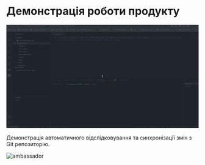 <h1>Демонстрація роботи продукту</h1>

<img alt="peek" src="Peek.gif"/>

Демонстрація автоматичного відслідковування та синхронізації змін з Git репозиторію.

<img alt="ambassador" src="ambassador.gif"/>
